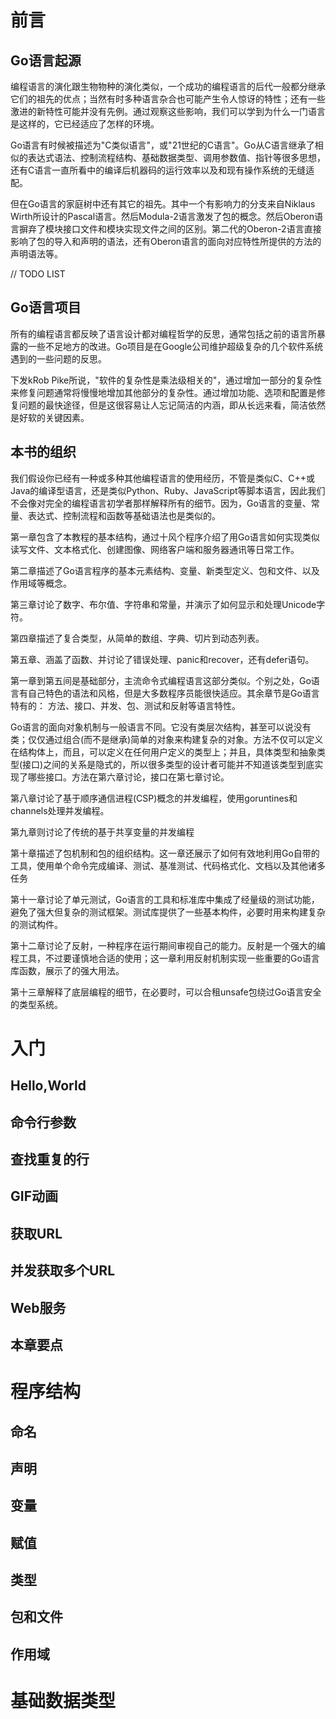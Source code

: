 # 前言

## Go语言起源

编程语言的演化跟生物物种的演化类似，一个成功的编程语言的后代一般都分继承它们的祖先的优点；当然有时多种语言杂合也可能产生令人惊讶的特性；还有一些激进的新特性可能并没有先例。通过观察这些影响，我们可以学到为什么一门语言是这样的，它已经适应了怎样的环境。



Go语言有时候被描述为"C类似语言"，或"21世纪的C语言"。Go从C语言继承了相似的表达式语法、控制流程结构、基础数据类型、调用参数值、指针等很多思想，还有C语言一直所看中的编译后机器码的运行效率以及和现有操作系统的无缝适配。



但在Go语言的家庭树中还有其它的祖先。其中一个有影响力的分支来自Niklaus Wirth所设计的Pascal语言。然后Modula-2语言激发了包的概念。然后Oberon语言摒弃了模块接口文件和模块实现文件之间的区别。第二代的Oberon-2语言直接影响了包的导入和声明的语法，还有Oberon语言的面向对应特性所提供的方法的声明语法等。

// TODO LIST

## Go语言项目

所有的编程语言都反映了语言设计都对编程哲学的反思，通常包括之前的语言所暴露的一些不足地方的改进。Go项目是在Google公司维护超级复杂的几个软件系统遇到的一些问题的反思。

下发kRob Pike所说，"软件的复杂性是乘法级相关的"，通过增加一部分的复杂性来修复问题通常将慢慢地增加其他部分的复杂性。通过增加功能、选项和配置是修复问题的最快途径，但是这很容易让人忘记简洁的内涵，即从长远来看，简洁依然是好软的关键因素。



## 本书的组织 

我们假设你已经有一种或多种其他编程语言的使用经历，不管是类似C、C++或Java的编译型语言，还是类似Python、Ruby、JavaScript等脚本语言，因此我们不会像对完全的编程语言初学者那样解释所有的细节。因为，Go语言的变量、常量、表达式、控制流程和函数等基础语法也是类似的。



第一章包含了本教程的基本结构，通过十风个程序介绍了用Go语言如何实现类似读写文件、文本格式化、创建图像、网络客户端和服务器通讯等日常工作。



第二章描述了Go语言程序的基本元素结构、变量、新类型定义、包和文件、以及作用域等概念。



第三章讨论了数字、布尔值、字符串和常量，并演示了如何显示和处理Unicode字符。



第四章描述了复合类型，从简单的数组、字典、切片到动态列表。



第五章、涵盖了函数、并讨论了错误处理、panic和recover，还有defer语句。



第一章到第五间是基础部分，主流命令式编程语言这部分类似。个别之处，Go语言有自己特色的语法和风格，但是大多数程序员能很快适应。其余章节是Go语言特有的： 方法、接口、并发、包、测试和反射等语言特性。



Go语言的面向对象机制与一般语言不同。它没有类层次结构，甚至可以说没有类；仅仅通过组合(而不是继承)简单的对象来构建复杂的对象。方法不仅可以定义在结构体上，而且，可以定义在任何用户定义的类型上；并且，具体类型和抽象类型(接口)之间的关系是隐式的，所以很多类型的设计者可能并不知道该类型到底实现了哪些接口。方法在第六章讨论，接口在第七章讨论。



第八章讨论了基于顺序通信进程(CSP)概念的并发编程，使用goruntines和channels处理并发编程。



第九章则讨论了传统的基于共享变量的并发编程



第十章描述了包机制和包的组织结构。这一章还展示了如何有效地利用Go自带的工具，使用单个命令完成编译、测试、基准测试、代码格式化、文档以及其他诸多任务



第十一章讨论了单元测试，Go语言的工具和标准库中集成了经量级的测试功能，避免了强大但复杂的测试框架。测试库提供了一些基本构件，必要时用来构建复杂的测试构件。



第十二章讨论了反射，一种程序在运行期间审视自己的能力。反射是一个强大的编程工具，不过要谨慎地合适的使用；这一章利用反射机制实现一些重要的Go语言库函数，展示了的强大用法。



第十三章解释了底层编程的细节，在必要时，可以合租unsafe包绕过Go语言安全的类型系统。



# 入门

## Hello,World





## 命令行参数



## 查找重复的行



## GIF动画



## 获取URL



## 并发获取多个URL



## Web服务



## 本章要点



#  程序结构

## 命名



## 声明



## 变量



## 赋值



## 类型



## 包和文件





## 作用域



# 基础数据类型








